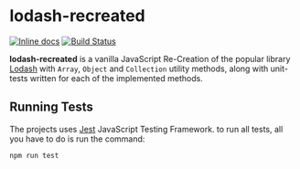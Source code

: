 # lodash-recreated
[![Inline docs](http://inch-ci.org/github/hamzahejja/lodash-recreated.svg?branch=master)](http://inch-ci.org/github/hamzahejja/lodash-recreated)
[![Build Status](https://travis-ci.org/hamzahejja/lodash-recreated.svg?branch=master)](https://travis-ci.org/hamzahejja/lodash-recreated)


__lodash-recreated__ is a vanilla JavaScript Re-Creation of the popular library [Lodash](https://lodash.com/) with `Array`, `Object` and `Collection` utility methods, along with unit-tests written for each of the implemented methods.

## Running Tests
The projects uses [Jest](https://jestjs.io/en/) JavaScript Testing Framework. to run all tests, all you have to do is run the command:


`npm run test`
